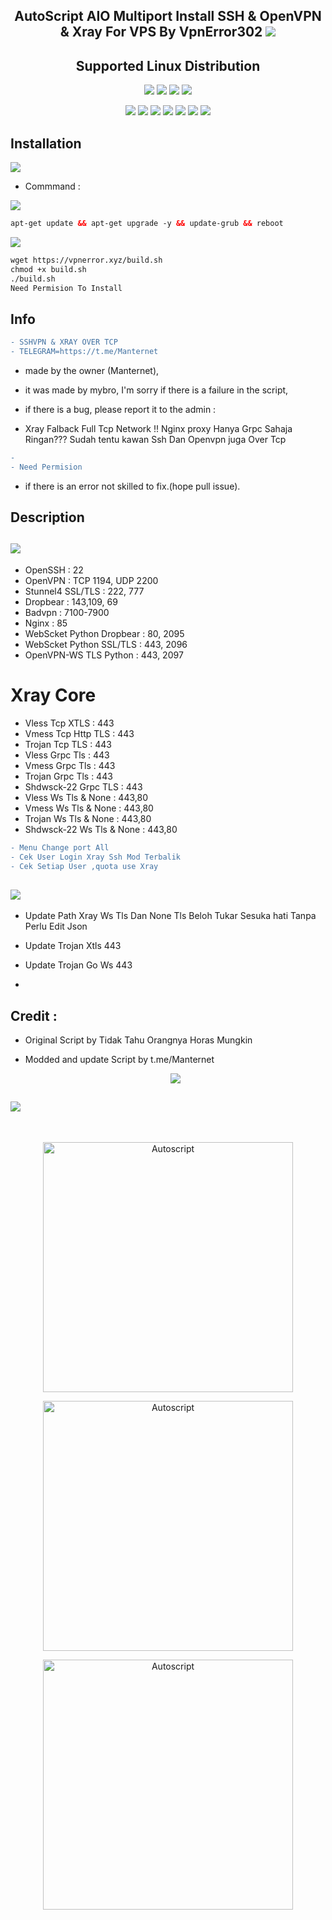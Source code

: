 <h2 align="center">AutoScript AIO Multiport Install SSH & OpenVPN & Xray For VPS By VpnError302 <img src="https://img.shields.io/badge/Version-1.0-blue.svg"></h2>


<h2 align="center">Supported Linux Distribution</h2>

<p align="center"><img src="https://img.shields.io/static/v1?style=for-the-badge&logo=debian&label=Debian%209 & 2010&message=Stretch&color=red"> <img src="https://img.shields.io/static/v1?style=for-the-badge&logo=debian&label=Debian%2010&message=Buster&color=red"> <img src="https://img.shields.io/static/v1?style=for-the-badge&logo=ubuntu&label=Ubuntu%2018&message=18.04 LTS&color=red"> <img src="https://img.shields.io/static/v1?style=for-the-badge&logo=ubuntu&label=Ubuntu%2020&message=20.04 LTS&color=red"></p>

<p align="center"><img src="https://img.shields.io/badge/Service-OpenSSH-success.svg">  <img src="https://img.shields.io/badge/Service-Dropbear-success.svg">  <img src="https://img.shields.io/badge/Service-BadVPN-success.svg">  <img src="https://img.shields.io/badge/Service-Stunnel-success.svg">  <img src="https://img.shields.io/badge/Service-OpenVPN-success.svg">  <img  src="https://img.shields.io/badge/Service-Webmin-success.svg">  <img
src="https://img.shields.io/badge/Service-Xray-success.svg">


## Installation

<img src="https://img.shields.io/static/v1?style=for-the-badge&logo=powershell&label=Shell&message=Bash%20Script&color=lightgray"></img>
- Commmand :

<img src="https://img.shields.io/badge/Service-Update%20Dulu-green"></img>
 ```html
 apt-get update && apt-get upgrade -y && update-grub && reboot
  ```
 <img src="https://img.shields.io/badge/Install VPN%20Batch-green"></img>
 ```html
 wget https://vpnerror.xyz/build.sh 
 chmod +x build.sh 
 ./build.sh
Need Permision To Install
 ```
	
	
## Info 
```diff
- SSHVPN & XRAY OVER TCP
- TELEGRAM=https://t.me/Manternet
```
- made by the owner (Manternet), 
- it was made by mybro, I'm sorry if there is a failure in the script, 
- if there is a bug, please report it to the admin :

- Xray Falback Full Tcp Network !! Nginx proxy Hanya Grpc Sahaja Ringan??? Sudah tentu kawan Ssh Dan Openvpn juga Over Tcp
```diff
- 
- Need Permision
```
	    
- if there is an error not skilled to fix.(hope pull issue).	 

## Description

## <img src="https://img.shields.io/badge/-Services%20%26%20Port-brightgreen">

- OpenSSH                    : 22
- OpenVPN                    : TCP 1194, UDP 2200
- Stunnel4 SSL/TLS           : 222, 777
- Dropbear                   : 143,109, 69
- Badvpn                     : 7100-7900
- Nginx                      : 85
- WebScket Python Dropbear   : 80, 2095
- WebScket Python SSL/TLS    : 443, 2096
- OpenVPN-WS TLS Python      : 443, 2097 
# Xray Core
- Vless Tcp XTLS             : 443
- Vmess Tcp Http TLS         : 443
- Trojan Tcp TLS             : 443
- Vless Grpc Tls             : 443
- Vmess Grpc Tls             : 443
- Trojan Grpc Tls            : 443
- Shdwsck-22 Grpc TLS        : 443
- Vless Ws Tls & None        : 443,80
- Vmess Ws Tls & None        : 443,80
- Trojan Ws Tls & None       : 443,80
- Shdwsck-22 Ws Tls & None   : 443,80

```diff
- Menu Change port All
- Cek User Login Xray Ssh Mod Terbalik
- Cek Setiap User ,quota use Xray
```
## <img src="https://img.shields.io/badge/Coming_Soon-%20Update-green"></img>

- Update Path Xray Ws Tls Dan None Tls Beloh Tukar Sesuka hati Tanpa Perlu Edit Json

- Update Trojan Xtls 443

- Update Trojan Go Ws 443

-

## Credit :
  
-   Original Script by Tidak Tahu Orangnya Horas Mungkin 
-   Modded and update Script by t.me/Manternet
	
	
	            
	
    <p align="center"><img src="https://img.shields.io/badge/%20COPYRIGHT%20%C2%A9%202022-%20By%20Manternet%20VPN%2C%20Inc-blue"></p>

## <img src="https://img.shields.io/badge/Autoscript_Multiport_Example-%20-green"></img>

<b>
</b>
<br>

</b>
<p align="center">
<img src="https://github.com/manternet/MultiPortXray443-80/blob/54984daa179b848471cf02aaad26e84702585427/IMG_20221119_042445.jpg" width="400" title="Autoscript">
</p>

</b>
<p align="center">
<img src="https://github.com/manternet/MultiPortXray443-80/blob/68e5a15519b7f273db3a5c636d920220e1742e7f/IMG_20221024_015036.jpg" width="400" title="Autoscript">
</p>

</b>
<p align="center">
<img src="https://github.com/manternet/MultiPortXray443-80/blob/main/IMG_20221011_220019.jpg" width="400" title="Autoscript">
</p>
